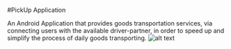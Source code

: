 #PickUp Application

An Android Application that provides goods transportation services, via connecting users with the available driver-partner, in order to speed up and simplify the process of daily goods transporting.
![alt text](http://url/to/UI.jpg)
